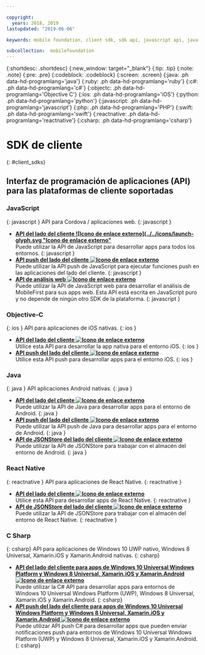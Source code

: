 ```yaml
---

copyright:
  years: 2018, 2019
lastupdated: "2019-06-06"

keywords: mobile foundation, client sdk, sdk api, javascript api, java api, react native api, objective-c api, csharp api

subcollection:  mobilefoundation
---
```


{:shortdesc: .shortdesc}
{:new_window: target="_blank"}
{:tip: .tip}
{:note: .note}
{:pre: .pre}
{:codeblock: .codeblock}
{:screen: .screen}
{:java: .ph data-hd-programlang='java'}
{:ruby: .ph data-hd-programlang='ruby'}
{:c#: .ph data-hd-programlang='c#'}
{:objectc: .ph data-hd-programlang='Objective C'}
{:ios: .ph data-hd-programlang='iOS'}
{:python: .ph data-hd-programlang='python'}
{:javascript: .ph data-hd-programlang='javascript'}
{:php: .ph data-hd-programlang='PHP'}
{:swift: .ph data-hd-programlang='swift'}
{:reactnative: .ph data-hd-programlang='reactnative'}
{:csharp: .ph data-hd-programlang='csharp'}

# SDK de cliente
{: #client_sdks}

## Interfaz de programación de aplicaciones (API) para las plataformas de cliente soportadas

### JavaScript
{: javascript }
API para Cordova / aplicaciones web.
{: javascript }
* **[API del lado del cliente ![Icono de enlace externo](../../icons/launch-glyph.svg "Icono de enlace externo"](http://mobilefirstplatform.ibmcloud.com/tutorials/en/foundation/8.0/api/client-side-api/javascript/client/)**  
    Puede utilizar la API de JavaScript para desarrollar apps para todos los entornos.
    {: javascript }
* **[API push del lado del cliente ![Icono de enlace externo](../../icons/launch-glyph.svg "Icono de enlace externo")](http://mobilefirstplatform.ibmcloud.com/api-ref/push-hybrid-cordova-js-apidoc/html/refjavascript-mfp-push-hybrid/html/index.html)**  
    Puede utilizar la API push de JavaScript para ejecutar funciones push en las aplicaciones del lado del cliente.
    {: javascript }
* **[API de análisis web ![Icono de enlace externo](../../icons/launch-glyph.svg "Icono de enlace externo")](http://mobilefirstplatform.ibmcloud.com/api-ref/wl-web-analytics-client-js-apidoc/html/refjavascript-web-analytics-client/html/index.html)**  
    Puede utilizar la API de JavaScript web para desarrollar el análisis de MobileFirst para sus apps web. Esta API está escrita en JavaScript puro y no depende de ningún otro SDK de la plataforma.
    {: javascript }

### Objective-C
{: ios }
API para aplicaciones de iOS nativas.
{: ios }
* **[API del lado del cliente ![Icono de enlace externo](../../icons/launch-glyph.svg "Icono de enlace externo")](http://mobilefirstplatform.ibmcloud.com/api-ref/wl-ios-objc-apidoc/html/refobjc-worklight-ios/html/index.html)**   
    Utilice esta API para desarrollar la app nativa para el entorno iOS.
    {: ios }
* **[API push del lado del cliente ![Icono de enlace externo](../../icons/launch-glyph.svg "Icono de enlace externo")](http://mobilefirstplatform.ibmcloud.com/api-ref/push-ios-n-objc-apidoc/html/refobjc-mfp-push-ios-native/html/index.html)**  
    Utilice esta API push para desarrollar apps para el entorno iOS.
    {: ios }

### Java
{: java }
API aplicaciones Android nativas.
{: java }
* **[API del lado del cliente ![Icono de enlace externo](../../icons/launch-glyph.svg "Icono de enlace externo")](http://mobilefirstplatform.ibmcloud.com/api-ref/wl-android-n-java-apidoc/html/refjava-worklight-android-native/html/index.html)**  
    Puede utilizar la API de Java para desarrollar apps para el entorno de Android.
    {: java }
* **[API push del lado del cliente ![Icono de enlace externo](../../icons/launch-glyph.svg "Icono de enlace externo")](http://mobilefirstplatform.ibmcloud.com/api-ref/push-android-n-java-apidoc/html/refjava-mfp-push-android-native/html/index.html)**  
    Puede utilizar la API push de Java para desarrollar apps para el entorno de Android.
    {: java }
* **[API de JSONStore del lado del cliente ![Icono de enlace externo](../../icons/launch-glyph.svg "Icono de enlace externo")](http://mobilefirstplatform.ibmcloud.com/api-ref/mfp-client-android-jsonstore-8/html/refjava-mfp-client-android-jsonstore/html/)**  
    Puede utilizar la API de JSONStore para trabajar con el almacén del entorno de Android.
    {: java }

### React Native
{: reactnative }
API para aplicaciones de React Native.
{: reactnative }

* **[API del lado del cliente ![Icono de enlace externo](../../icons/launch-glyph.svg "Icono de enlace externo")](http://mobilefirstplatform.ibmcloud.com/api-ref/ibm-mobile-first-reactnative/html/refreactnative-mfp-apidoc/html/index.html)**   
    Utilice esta API para desarrollar apps de React Native.
    {: reactnative }
* **[API de JSONStore del lado del cliente ![Icono de enlace externo](../../icons/launch-glyph.svg "Icono de enlace externo")](http://mobilefirstplatform.ibmcloud.com/api-ref/ibm-mobile-first-reactnative-jsonstore/html/refreactnative-jsonstore-mfp-apidoc/html/index.html)**   
    Puede utilizar la API de JSONStore para trabajar con el almacén del entorno de React Native.
    {: reactnative }

### C Sharp
{: csharp}
API para aplicaciones de Windows 10 UWP nativo, Windows 8 Universal, Xamarin.iOS y Xamarin.Android nativas.
{: csharp}
* **[API del lado del cliente para apps de Windows 10 Universal Windows Platform y Windows 8 Universal, Xamarin.iOS y Xamarin.Android ![Icono de enlace externo](../../icons/launch-glyph.svg "Icono de enlace externo")](http://public.dhe.ibm.com/software/products/en/MobileFirstPlatform/docs/v800/mfpf_csharp_win8_native_client_api.pdf)**  
    Puede utilizar la C# API para desarrollar apps para entornos de Windows 10 Universal Windows Platform (UWP), Windows 8 Universal, Xamarin.iOS y Xamarin.Android.
    {: csharp}
* **[API push del lado del cliente para apps de Windows 10 Universal Windows Platform y Windows 8 Universal, Xamarin.iOS y Xamarin.Android ![Icono de enlace externo](../../icons/launch-glyph.svg "Icono de enlace externo")](http://public.dhe.ibm.com/software/products/en/MobileFirstPlatform/docs/v800/mfpf_csharp_win8_native_client_push_api.pdf)**  
    Puede utilizar API push C# para desarrollar apps que pueden enviar notificaciones push para entornos de Windows 10 Universal Windows Platform (UWP) y Windows 8 Universal, Xamarin.iOS y Xamarin.Android.
    {: csharp}
